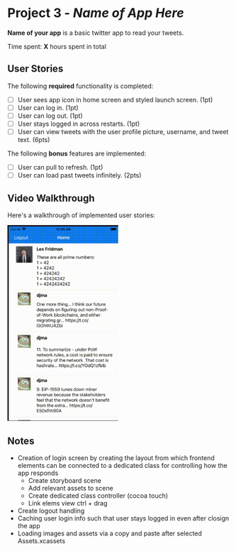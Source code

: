 # Project 3 - *Name of App Here*

**Name of your app** is a basic twitter app to read your tweets.

Time spent: **X** hours spent in total

## User Stories

The following **required** functionality is completed:

- [ ] User sees app icon in home screen and styled launch screen. (1pt)
- [ ] User can log in. (1pt)
- [ ] User can log out. (1pt)
- [ ] User stays logged in across restarts. (1pt)
- [ ] User can view tweets with the user profile picture, username, and tweet text. (6pts)

The following **bonus** features are implemented:

- [ ] User can pull to refresh. (1pt)
- [ ] User can load past tweets infinitely. (2pts)

## Video Walkthrough

Here's a walkthrough of implemented user stories:

<img src=
"https://github.com/henrylao/Tw1tt3r-IOS/blob/master/docs/unit-3-demo.gif
"
width=250><br>

## Notes
- Creation of login screen by creating the layout from which frontend elements can be connected
to a dedicated class for controlling how the app responds
    - Create storyboard scene
    - Add relevant assets to scene
    - Create dedicated class controller (cocoa touch)
    - Link elems view ctrl + drag
- Create logout handling
- Caching user login info such that user stays logged in even after closign the app
- Loading images and assets via a copy and paste after selected Assets.xcassets
